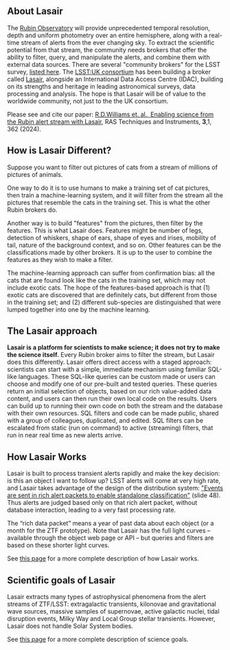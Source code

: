 ## About Lasair
The [Rubin Observatory](https://www.rubinobservatory.org/)
will provide unprecedented temporal resolution, depth and 
uniform photometry over an entire hemisphere, along with a real-time stream of 
alerts from the ever changing sky. To extract the scientific potential from 
that stream, the community needs brokers that offer the ability to filter, 
query, and manipulate the alerts, and combine them with external data sources. 
There are several "community brokers" for the LSST survey, [listed here](https://rubinobservatory.org/for-scientists/data-products/alerts-and-brokers).
The [LSST:UK consortium](https://www.lsst.ac.uk/)
has been building a broker called [Lasair](http://lasair.lsst.ac.uk), alongside 
an International Data Access Centre (IDAC), building on its strengths and 
heritage in leading astronomical surveys, data processing and analysis. The hope
is that Lasair will be of value to the worldwide community, not just to the the UK consortium.

Please see and cite our paper:
[R.D.Williams et. al., Enabling science from the Rubin alert stream with Lasair](https://doi.org/10.1093/rasti/rzae024), RAS Techniques and Instruments, **3**,1, 362  (2024).

## How is Lasair Different?
Suppose you want to filter out pictures of cats from a stream of 
millions of pictures of animals.

One way to do it is to use humans to make a training set of cat pictures, 
then train a machine-learning system, and it will filter from the stream 
all the pictures that resemble the cats in the training set. 
This is what the other Rubin brokers do.

Another way is to build "features" from the pictures, then filter by the features.
This is what Lasair does. Features might be
number of legs, detection of whiskers, shape of ears, shape of eyes and irises, 
mobility of tail, nature of the background context, and so on. 
Other features can be the classifications made by other brokers. 
It is up to the user to combine the features as they wish to make a filter. 

The machine-learning approach can suffer from confirmation bias: all the
cats that are found look like the cats in the training set, which may not include
exotic cats.
The hope of the features-based approach is that 
(1) exotic cats are discovered that are definitely cats, but 
different from those in the training set; and 
(2) different sub-species are 
distinguished that were lumped together into one by the machine learning.

## The Lasair approach
**Lasair is a platform for scientists to make science; it does not try to make 
the science itself.**
Every Rubin broker aims to filter the stream, but Lasair does this differently. 
Lasair offers direct access with a staged approach: scientists can start with a 
simple, immediate mechanism using familiar SQL-like languages. These SQL-like 
queries can be custom made or users can choose and modify one of our pre-built 
and tested queries. These queries return an initial selection of objects, based 
on our rich value-added data content, and users can then run their own local 
code on the results. Users can build up to running  their own code on both the 
stream and the database with their own resources.
SQL filters and code can be made public, shared with a group of colleagues, 
duplicated, and edited.
SQL filters can be escalated from static (run on command) to active (streaming) 
filters, that run in near real time as new alerts arrive. 

## How Lasair Works
Lasair is built to process transient alerts rapidly and make the key decision: is this an object I want to follow up? LSST alerts will come at very high rate, and Lasair takes advantage of the design of the distribution system: 
["Events are sent in rich alert packets to enable standalone classification"](https://simons.berkeley.edu/sites/default/files/docs/9308/bellmlsst180226.pdf) (slide 48).
Thus alerts are judged based only on that rich alert packet, without database interaction, leading to a very fast processing rate.

The “rich data packet” means a year of past data about each object (or a month for the ZTF prototype). Note that Lasair has the full light curves – available through the object web page or API – but queries and filters are based on these shorter light curves.

See [this page](implementation.html) for a more complete description of how Lasair works.

## Scientific goals of Lasair
Lasair extracts many types of astrophysical phenomena from the alert streams of ZTF/LSST: extragalactic transients, kilonovae and gravitational wave sources, massive samples of supernovae, active galactic nuclei, tidal disruption events, Milky Way and Local Group stellar transients. However, Lasair does not handle Solar System bodies.

See [this page](sciencegoals.html) for a more complete description of science goals.

 


